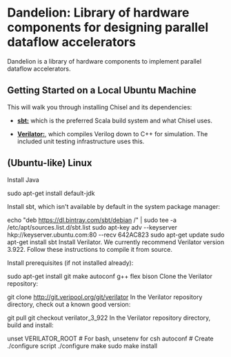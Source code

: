 # Dandelion: Library of hardware components for designing parallel dataflow accelerators

Dandelion is a library of hardware components to implement parallel dataflow accelerators.

## Getting Started on a Local Ubuntu Machine

This will walk you through installing Chisel and its dependencies:

* **[sbt:](https://www.scala-sbt.org/)** which is the preferred Scala build system and what Chisel uses.

* **[Verilator:](https://www.veripool.org/wiki/verilator)**, which compiles Verilog down to C++ for simulation. The included unit testing infrastructure uses this.

## (Ubuntu-like) Linux

Install Java

  sudo apt-get install default-jdk
  
Install sbt, which isn't available by default in the system package manager:

echo "deb https://dl.bintray.com/sbt/debian /" | sudo tee -a /etc/apt/sources.list.d/sbt.list
sudo apt-key adv --keyserver hkp://keyserver.ubuntu.com:80 --recv 642AC823
sudo apt-get update
sudo apt-get install sbt
Install Verilator. We currently recommend Verilator version 3.922. Follow these instructions to compile it from source.

Install prerequisites (if not installed already):

sudo apt-get install git make autoconf g++ flex bison
Clone the Verilator repository:

git clone http://git.veripool.org/git/verilator
In the Verilator repository directory, check out a known good version:

git pull
git checkout verilator_3_922
In the Verilator repository directory, build and install:

unset VERILATOR_ROOT # For bash, unsetenv for csh
autoconf # Create ./configure script
./configure
make
sudo make install
